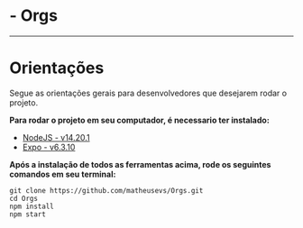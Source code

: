 # - Orgs

---

# Orientações

Segue as orientações gerais para desenvolvedores que desejarem rodar o projeto.

**Para rodar o projeto em seu computador, é necessario ter instalado:**

- <a href="https://nodejs.org/en/">NodeJS - v14.20.1</a>
- <a href="https://docs.expo.dev/get-started/installation/"> Expo - v6.3.10 </a>

**Após a instalação de todos as ferramentas acima, rode os seguintes comandos em seu terminal:**

```
git clone https://github.com/matheusevs/Orgs.git
cd Orgs
npm install
npm start
```

